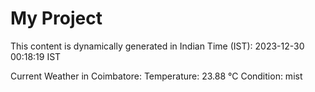 # My Project

This content is dynamically generated in Indian Time (IST): 2023-12-30 00:18:19 IST


Current Weather in Coimbatore:
Temperature: 23.88 °C
Condition: mist
